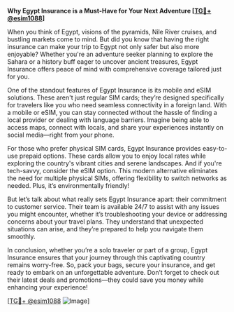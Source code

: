 **Why Egypt Insurance is a Must-Have for Your Next Adventure [[TG💪+ @esim1088](https://t.me/s/esim1088)]**

When you think of Egypt, visions of the pyramids, Nile River cruises, and bustling markets come to mind. But did you know that having the right insurance can make your trip to Egypt not only safer but also more enjoyable? Whether you're an adventure seeker planning to explore the Sahara or a history buff eager to uncover ancient treasures, Egypt Insurance offers peace of mind with comprehensive coverage tailored just for you.

One of the standout features of Egypt Insurance is its mobile and eSIM solutions. These aren't just regular SIM cards; they’re designed specifically for travelers like you who need seamless connectivity in a foreign land. With a mobile or eSIM, you can stay connected without the hassle of finding a local provider or dealing with language barriers. Imagine being able to access maps, connect with locals, and share your experiences instantly on social media—right from your phone.

For those who prefer physical SIM cards, Egypt Insurance provides easy-to-use prepaid options. These cards allow you to enjoy local rates while exploring the country's vibrant cities and serene landscapes. And if you're tech-savvy, consider the eSIM option. This modern alternative eliminates the need for multiple physical SIMs, offering flexibility to switch networks as needed. Plus, it’s environmentally friendly!

But let’s talk about what really sets Egypt Insurance apart: their commitment to customer service. Their team is available 24/7 to assist with any issues you might encounter, whether it’s troubleshooting your device or addressing concerns about your travel plans. They understand that unexpected situations can arise, and they’re prepared to help you navigate them smoothly.

In conclusion, whether you’re a solo traveler or part of a group, Egypt Insurance ensures that your journey through this captivating country remains worry-free. So, pack your bags, secure your insurance, and get ready to embark on an unforgettable adventure. Don’t forget to check out their latest deals and promotions—they could save you money while enhancing your experience!

[[TG💪+ @esim1088](https://t.me/s/esim1088) ![Image](https://i.postimg.cc/Y0z9fWf4/image.png)]